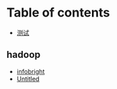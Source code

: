 # Table of contents

* [测试](README.md)

## hadoop

* [infobright](hadoop/infobright.md)
* [Untitled](hadoop/untitled-1.md)

